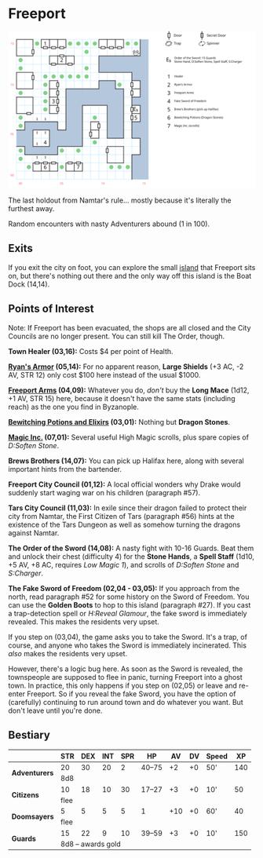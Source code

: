 # Freeport

[![map](freeport.svg)](freeport.svg)

The last holdout from Namtar's rule... mostly because it's literally the furthest away.

Random encounters with nasty Adventurers abound (1 in 100).

## Exits

If you exit the city on foot, you can explore the small [island](dilmun.md) that Freeport sits on, but there's nothing out there and the only way off this island is the Boat Dock (14,14).

## Points of Interest

Note: If Freeport has been evacuated, the shops are all closed and the City Councils are no longer present. You can still kill The Order, though.

**Town Healer (03,16):** Costs $4 per point of Health.

**[Ryan's Armor](../things-and-stuff.md#ryans-armor) (05,14):** For no apparent reason, **Large Shields** (+3 AC, -2 AV, STR 12) only cost $100 here instead of the usual $1000.

**[Freeport Arms](../things-and-stuff.md#freeport-arms) (04,09):** Whatever you do, *don't* buy the **Long Mace** (1d12, +1 AV, STR 15) here, because it doesn't have the same stats (including reach) as the one you find in Byzanople.

**[Bewitching Potions and Elixirs](../things-and-stuff.md#bewitching-potions-and-elixirs) (03,01):** Nothing but **Dragon Stones**.

**[Magic Inc.](../things-and-stuff.md#magic-inc) (07,01):** Several useful High Magic scrolls, plus spare copies of *D:Soften Stone*.

**Brews Brothers (14,07):** You can pick up Halifax here, along with several important hints from the bartender.

**Freeport City Council (01,12):** A local official wonders why Drake would suddenly start waging war on his children (paragraph #57).

**Tars City Council (11,03):** In exile since their dragon failed to protect their city from Namtar, the First Citizen of Tars (paragraph #56) hints at the existence of the Tars Dungeon as well as somehow turning the dragons against Namtar.

**The Order of the Sword (14,08):** A nasty fight with 10-16 Guards. Beat them and unlock their chest (difficulty 4) for the **Stone Hands**, a **Spell Staff** (1d10, +5 AV, +8 AC, requires *Low Magic 1*), and scrolls of *D:Soften Stone* and *S:Charger*.

**The Fake Sword of Freedom (02,04 - 03,05):** If you approach from the north, read paragraph #52 for some history on the Sword of Freedom. You can use the **Golden Boots** to hop to this island (paragraph #27). If you cast a trap-detection spell or *H:Reveal Glamour*, the fake sword is immediately revealed. This makes the residents very upset.

If you step on (03,04), the game asks you to take the Sword. It's a trap, of course, and anyone who takes the Sword is immediately incinerated. This *also* makes the residents very upset.

However, there's a logic bug here. As soon as the Sword is revealed, the townspeople are supposed to flee in panic, turning Freeport into a ghost town. In practice, this only happens if you step on (02,05) or leave and re-enter Freeport. So if you reveal the fake Sword, you have the option of (carefully) continuing to run around town and do whatever you want. But don't leave until you're done.

## Bestiary

<table>
  <thead>
    <tr>
      <th></th>
      <th>STR</th>
      <th>DEX</th>
      <th>INT</th>
      <th>SPR</th>
      <th>HP</th>
      <th>AV</th>
      <th>DV</th>
      <th>Speed</th>
      <th>XP</th>
    </tr>
  </thead>
  <tbody>
    <tr>
      <td rowspan=2><b>Adventurers</b></td>
      <td class="c">20</td>
      <td class="c">30</td>
      <td class="c">20</td>
      <td class="c">2</td>
      <td class="c">40&ndash;75</td>
      <td class="c">+2</td>
      <td class="c">+0</td>
      <td class="c">50'</td>
      <td class="c">140</td>
    </tr><tr>
      <td colspan=9>8d8</td>
    </tr><tr>
      <td rowspan=2><b>Citizens</b></td>
      <td class="c">10</td>
      <td class="c">18</td>
      <td class="c">10</td>
      <td class="c">30</td>
      <td class="c">17&ndash;27</td>
      <td class="c">+3</td>
      <td class="c">+0</td>
      <td class="c">10'</td>
      <td class="c">50</td>
    </tr><tr>
      <td colspan=9>flee</td>
    </tr><tr>
      <td rowspan=2><b>Doomsayers</b></td>
      <td class="c">5</td>
      <td class="c">5</td>
      <td class="c">5</td>
      <td class="c">5</td>
      <td class="c">1</td>
      <td class="c">+10</td>
      <td class="c">+0</td>
      <td class="c">60'</td>
      <td class="c">40</td>
    </tr><tr>
      <td colspan=9>flee</td>
    </tr><tr>
      <td rowspan=2><b>Guards</b></td>
      <td class="c">15</td>
      <td class="c">22</td>
      <td class="c">9</td>
      <td class="c">10</td>
      <td class="c">39&ndash;59</td>
      <td class="c">+3</td>
      <td class="c">+0</td>
      <td class="c">10'</td>
      <td class="c">150</td>
    </tr><tr>
      <td colspan=9>8d8 – awards gold</td>
    </tr>
  </tbody>
</table>
